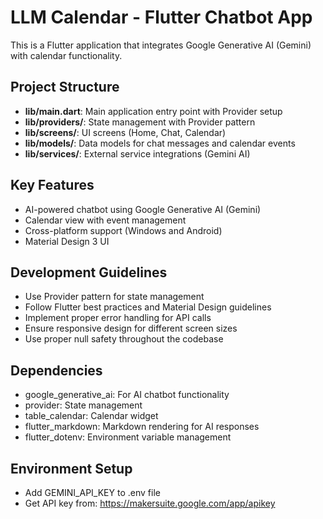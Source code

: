 <!-- Use this file to provide workspace-specific custom instructions to Copilot. For more details, visit https://code.visualstudio.com/docs/copilot/copilot-customization#_use-a-githubcopilotinstructionsmd-file -->

# LLM Calendar - Flutter Chatbot App

This is a Flutter application that integrates Google Generative AI (Gemini) with calendar functionality.

## Project Structure
- **lib/main.dart**: Main application entry point with Provider setup
- **lib/providers/**: State management with Provider pattern
- **lib/screens/**: UI screens (Home, Chat, Calendar)
- **lib/models/**: Data models for chat messages and calendar events
- **lib/services/**: External service integrations (Gemini AI)

## Key Features
- AI-powered chatbot using Google Generative AI (Gemini)
- Calendar view with event management
- Cross-platform support (Windows and Android)
- Material Design 3 UI

## Development Guidelines
- Use Provider pattern for state management
- Follow Flutter best practices and Material Design guidelines
- Implement proper error handling for API calls
- Ensure responsive design for different screen sizes
- Use proper null safety throughout the codebase

## Dependencies
- google_generative_ai: For AI chatbot functionality
- provider: State management
- table_calendar: Calendar widget
- flutter_markdown: Markdown rendering for AI responses
- flutter_dotenv: Environment variable management

## Environment Setup
- Add GEMINI_API_KEY to .env file
- Get API key from: https://makersuite.google.com/app/apikey
